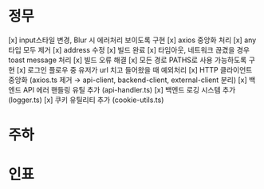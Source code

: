 # 정무

[x] input스타일 변경, Blur 시 에러처리 보이도록 구현
[x] axios 중앙화 처리
[x] any 타입 모두 제거
[x] address 수정
[x] 빌드 완료
[x] 타임아웃, 네트워크 끊겼을 경우 toast message 처리
[x] 빌드 오류 해결
[x] 모든 경로 PATHS로 사용 가능하도록 구현
[x] 로그인 플로우 중 유저가 url 치고 들어왔을 때 예외처리
[x] HTTP 클라이언트 중앙화 (axios.ts 제거 → api-client, backend-client, external-client 분리)
[x] 백엔드 API 에러 핸들링 유틸 추가 (api-handler.ts)
[x] 백엔드 로깅 시스템 추가 (logger.ts)
[x] 쿠키 유틸리티 추가 (cookie-utils.ts)

# 주하

# 인표
